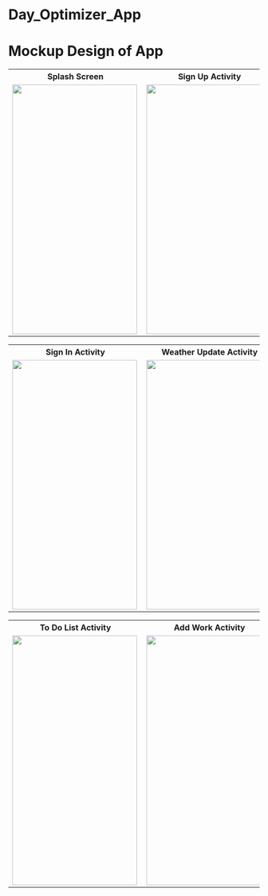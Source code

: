 # Day_Optimizer_App

# Mockup Design of App
<table>
  <tr><th>Splash Screen</th><th>Sign Up Activity</th></tr>
  <tr><td><img align="left" alt="" height="500" width="250" src="https://github.com/Nushrat-Tarmin-Meem/Day_Optimizer_App/assets/127888834/f80c7b46-28e9-40ba-b203-402cacab46fc" ></td>
<td><img align="left" alt="" height="500" width="250" src="https://github.com/Nushrat-Tarmin-Meem/Day_Optimizer_App/assets/127888834/7a9de8eb-77a9-4a6c-8f14-13b6994de70c" ></td>
</table>
<table>
  <tr><th>Sign In Activity</th><th>Weather Update Activity</th></tr>
  <tr><td><img align="left" alt="" height="500" width="250" src="https://github.com/Nushrat-Tarmin-Meem/Day_Optimizer_App/assets/127888834/24c2611c-6264-4ee6-959e-9f78a8748150" ></td>
<td><img align="left" alt="" height="500" width="250" src="https://github.com/Nushrat-Tarmin-Meem/Day_Optimizer_App/assets/127888834/07d7b503-67e9-4fba-b210-e1e6e791c8d8" ></td>
</table>
<table>
  <tr><th>To Do List Activity</th><th>Add Work Activity</th></tr>
  <tr><td><img align="left" alt="" height="500" width="250" src="https://github.com/Nushrat-Tarmin-Meem/Day_Optimizer_App/assets/127888834/66cdd737-3578-494b-a842-42700631c8b0" ></td>
<td><img align="left" alt="" height="500" width="250" src="https://github.com/Nushrat-Tarmin-Meem/Day_Optimizer_App/assets/127888834/3a7f9b63-6cc6-4694-b16f-41c54683f443" ></td>
</table>

